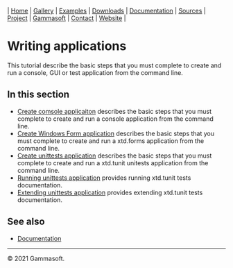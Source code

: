 | [Home](home.md) | [Gallery](gallery.md) | [Examples](examples.md) | [Downloads](downloads.md) | [Documentation](documentation.md) | [Sources](https://github.com/gammasoft71/xtd) | [Project](https://sourceforge.net/projects/xtdpro/) | [Gammasoft](gammasoft.md)  | [Contact](contact.md) | [Website](https://gammasoft71.wixsite.com/xtdpro) |

# Writing applications

This tutorial describe the basic steps that you must complete to create and run a console, GUI or test application from the command line.

## In this section

* [Create comsole applicaiton](writing_console_application.md) describes the basic steps that you must complete to create and run a console application from the command line.
* [Create Windows Form application](writing_forms_applications.md) describes the basic steps that you must complete to create and run a xtd.forms application from the command line.
* [Create unittests application](writing_tests.md) describes the basic steps that you must complete to create and run a xtd.tunit unitests application from the command line.
* [Running unittests application](running_tests.md) provides running xtd.tunit tests documentation.
* [Extending unittests application](extending_tunit.md) provides extending xtd.tunit tests documentation.

## See also

* [Documentation](documentation.md)

______________________________________________________________________________________________

© 2021 Gammasoft.
